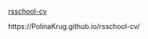<a href="https://PolinaKrug.github.io/rsschool-cv/cv">rsschool-cv</a>
<p>https://PolinaKrug.github.io/rsschool-cv/</p>

